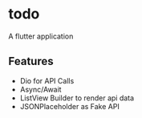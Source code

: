 # todo

A flutter application

## Features

- Dio for API Calls
- Async/Await 
- ListView Builder to render api data
- JSONPlaceholder as Fake API
